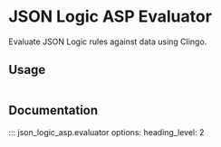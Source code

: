 # JSON Logic ASP Evaluator

Evaluate JSON Logic rules against data using Clingo.

## Usage

```python

```

## Documentation

::: json_logic_asp.evaluator
    options:
      heading_level: 2